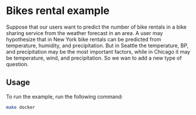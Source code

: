 # Bikes rental example

Suppose that our users want to predict the number of bike rentals in a bike sharing service from the weather forecast in an area. A user may hypothesize that in New York bike rentals can be predicted from temperature, humidity, and precipitation. But in Seattle the temperature, BP, and precipitation may be the most important factors, while in Chicago it may be temperature, wind, and precipitation. So we wan to add a new type of question.


## Usage

To run the example, run the following command:

```bash
make docker
```

